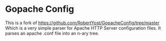 # Gopache Config
This is a fork of https://github.com/RobertYost/GopacheConfig/tree/master
Which is a very simple parser for Apache HTTP Server configuration files. It parses an apache .conf file into an n-ary tree.

